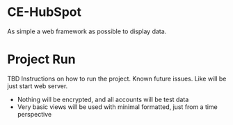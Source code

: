 # CE-HubSpot
As simple a web framework as possible to display data.

# Project Run
TBD Instructions on how to run the project. Known future issues. Like will be just start web server.

* Nothing will be encrypted, and all accounts will be test data
* Very basic views will be used with minimal formatted, just from a time perspective
